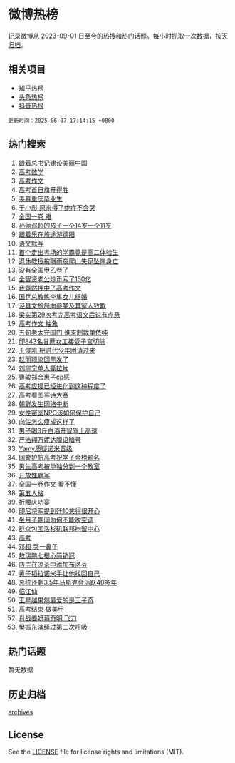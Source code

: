 # 微博热榜

记录[微博](https://www.weibo.com)从 2023-09-01 日至今的热搜和热门话题。每小时抓取一次数据，按天[归档](archives)。

## 相关项目

- [知乎热榜](https://github.com/hotarchive/zhihu)
- [头条热榜](https://github.com/hotarchive/toutiao)
- [抖音热榜](https://github.com/hotarchive/douyin)


`更新时间：2025-06-07 17:14:15 +0800`

## 热门搜索

1. [跟着总书记建设美丽中国](https://m.weibo.cn/search?containerid=100103type%3D1%26t%3D10%26q%3D%E8%B7%9F%E7%9D%80%E6%80%BB%E4%B9%A6%E8%AE%B0%E5%BB%BA%E8%AE%BE%E7%BE%8E%E4%B8%BD%E4%B8%AD%E5%9B%BD&stream_entry_id=51&isnewpage=1&extparam=seat%3D1%26filter_type%3Drealtimehot%26stream_entry_id%3D51%26c_type%3D51%26pos%3D0%26q%3D%25E8%25B7%259F%25E7%259D%2580%25E6%2580%25BB%25E4%25B9%25A6%25E8%25AE%25B0%25E5%25BB%25BA%25E8%25AE%25BE%25E7%25BE%258E%25E4%25B8%25BD%25E4%25B8%25AD%25E5%259B%25BD%26dgr%3D0%26cate%3D10103%26display_time%3D1749287653%26pre_seqid%3D174928765386601033441105)
1. [高考数学](https://m.weibo.cn/search?containerid=100103type%3D1%26t%3D10%26q%3D%E9%AB%98%E8%80%83%E6%95%B0%E5%AD%A6&stream_entry_id=31&isnewpage=1&extparam=seat%3D1%26filter_type%3Drealtimehot%26c_type%3D31%26pos%3D0%26band_rank%3D1%26cate%3D5001%26lcate%3D5001%26stream_entry_id%3D31%26flag%3D4%26q%3D%25E9%25AB%2598%25E8%2580%2583%25E6%2595%25B0%25E5%25AD%25A6%26dgr%3D0%26realpos%3D1%26display_time%3D1749287653%26pre_seqid%3D174928765386601033441105)
1. [高考作文](https://m.weibo.cn/search?containerid=100103type%3D1%26t%3D10%26q%3D%E9%AB%98%E8%80%83%E4%BD%9C%E6%96%87&stream_entry_id=31&isnewpage=1&extparam=seat%3D1%26filter_type%3Drealtimehot%26c_type%3D31%26pos%3D1%26band_rank%3D2%26cate%3D5001%26lcate%3D5001%26stream_entry_id%3D31%26flag%3D16%26q%3D%25E9%25AB%2598%25E8%2580%2583%25E4%25BD%259C%25E6%2596%2587%26dgr%3D0%26realpos%3D2%26display_time%3D1749287653%26pre_seqid%3D174928765386601033441105)
1. [高考首日旗开得胜](https://m.weibo.cn/search?containerid=100103type%3D1%26t%3D10%26q%3D%23%E9%AB%98%E8%80%83%E9%A6%96%E6%97%A5%E6%97%97%E5%BC%80%E5%BE%97%E8%83%9C%23&stream_entry_id=31&isnewpage=1&extparam=seat%3D1%26filter_type%3Drealtimehot%26c_type%3D31%26pos%3D2%26band_rank%3D3%26cate%3D5001%26lcate%3D5001%26stream_entry_id%3D31%26flag%3D0%26q%3D%2523%25E9%25AB%2598%25E8%2580%2583%25E9%25A6%2596%25E6%2597%25A5%25E6%2597%2597%25E5%25BC%2580%25E5%25BE%2597%25E8%2583%259C%2523%26dgr%3D0%26realpos%3D3%26display_time%3D1749287653%26pre_seqid%3D174928765386601033441105)
1. [羡慕重庆毕业生](https://m.weibo.cn/search?containerid=100103type%3D1%26t%3D10%26q%3D%23%E7%BE%A1%E6%85%95%E9%87%8D%E5%BA%86%E6%AF%95%E4%B8%9A%E7%94%9F%23&stream_entry_id=31&isnewpage=1&extparam=seat%3D1%26filter_type%3Drealtimehot%26c_type%3D31%26pos%3D3%26band_rank%3D4%26cate%3D5001%26is_ad_pos%3D1%26stream_entry_id%3D31%26adid%3D288990%26q%3D%2523%25E7%25BE%25A1%25E6%2585%2595%25E9%2587%258D%25E5%25BA%2586%25E6%25AF%2595%25E4%25B8%259A%25E7%2594%259F%2523%26dgr%3D0%26lcate%3D5001%26display_time%3D1749287653%26pre_seqid%3D174928765386601033441105)
1. [于小彤 原来得了绝症不会哭](https://m.weibo.cn/search?containerid=100103type%3D1%26t%3D10%26q%3D%E4%BA%8E%E5%B0%8F%E5%BD%A4+%E5%8E%9F%E6%9D%A5%E5%BE%97%E4%BA%86%E7%BB%9D%E7%97%87%E4%B8%8D%E4%BC%9A%E5%93%AD&stream_entry_id=31&isnewpage=1&extparam=seat%3D1%26filter_type%3Drealtimehot%26c_type%3D31%26pos%3D4%26band_rank%3D4%26cate%3D5001%26lcate%3D5001%26stream_entry_id%3D31%26flag%3D2%26q%3D%25E4%25BA%258E%25E5%25B0%258F%25E5%25BD%25A4%2520%25E5%258E%259F%25E6%259D%25A5%25E5%25BE%2597%25E4%25BA%2586%25E7%25BB%259D%25E7%2597%2587%25E4%25B8%258D%25E4%25BC%259A%25E5%2593%25AD%26dgr%3D0%26realpos%3D4%26display_time%3D1749287653%26pre_seqid%3D174928765386601033441105)
1. [全国一卷 难](https://m.weibo.cn/search?containerid=100103type%3D1%26t%3D10%26q%3D%E5%85%A8%E5%9B%BD%E4%B8%80%E5%8D%B7+%E9%9A%BE&stream_entry_id=31&isnewpage=1&extparam=seat%3D1%26filter_type%3Drealtimehot%26c_type%3D31%26pos%3D5%26band_rank%3D5%26cate%3D5001%26lcate%3D5001%26stream_entry_id%3D31%26flag%3D2%26q%3D%25E5%2585%25A8%25E5%259B%25BD%25E4%25B8%2580%25E5%258D%25B7%2520%25E9%259A%25BE%26dgr%3D0%26realpos%3D5%26display_time%3D1749287653%26pre_seqid%3D174928765386601033441105)
1. [孙俪邓超的孩子一个14岁一个11岁](https://m.weibo.cn/search?containerid=100103type%3D1%26t%3D10%26q%3D%23%E5%AD%99%E4%BF%AA%E9%82%93%E8%B6%85%E7%9A%84%E5%AD%A9%E5%AD%90%E4%B8%80%E4%B8%AA14%E5%B2%81%E4%B8%80%E4%B8%AA11%E5%B2%81%23&stream_entry_id=31&isnewpage=1&extparam=seat%3D1%26filter_type%3Drealtimehot%26c_type%3D31%26pos%3D6%26band_rank%3D6%26cate%3D5001%26lcate%3D5001%26stream_entry_id%3D31%26flag%3D2%26q%3D%2523%25E5%25AD%2599%25E4%25BF%25AA%25E9%2582%2593%25E8%25B6%2585%25E7%259A%2584%25E5%25AD%25A9%25E5%25AD%2590%25E4%25B8%2580%25E4%25B8%25AA14%25E5%25B2%2581%25E4%25B8%2580%25E4%25B8%25AA11%25E5%25B2%2581%2523%26dgr%3D0%26realpos%3D6%26display_time%3D1749287653%26pre_seqid%3D174928765386601033441105)
1. [跟着乐在旅途游德阳](https://m.weibo.cn/search?containerid=100103type%3D1%26t%3D10%26q%3D%23%E8%B7%9F%E7%9D%80%E4%B9%90%E5%9C%A8%E6%97%85%E9%80%94%E6%B8%B8%E5%BE%B7%E9%98%B3%23&stream_entry_id=31&isnewpage=1&extparam=seat%3D1%26filter_type%3Drealtimehot%26c_type%3D31%26pos%3D7%26band_rank%3D7%26cate%3D5001%26is_ad_pos%3D1%26stream_entry_id%3D31%26adid%3D289087%26q%3D%2523%25E8%25B7%259F%25E7%259D%2580%25E4%25B9%2590%25E5%259C%25A8%25E6%2597%2585%25E9%2580%2594%25E6%25B8%25B8%25E5%25BE%25B7%25E9%2598%25B3%2523%26dgr%3D0%26lcate%3D5001%26display_time%3D1749287653%26pre_seqid%3D174928765386601033441105)
1. [语文默写](https://m.weibo.cn/search?containerid=100103type%3D1%26t%3D10%26q%3D%E8%AF%AD%E6%96%87%E9%BB%98%E5%86%99&stream_entry_id=31&isnewpage=1&extparam=seat%3D1%26filter_type%3Drealtimehot%26c_type%3D31%26pos%3D8%26band_rank%3D7%26cate%3D5001%26lcate%3D5001%26stream_entry_id%3D31%26flag%3D2%26q%3D%25E8%25AF%25AD%25E6%2596%2587%25E9%25BB%2598%25E5%2586%2599%26dgr%3D0%26realpos%3D7%26display_time%3D1749287653%26pre_seqid%3D174928765386601033441105)
1. [首个走出考场的学霸竟是高二体验生](https://m.weibo.cn/search?containerid=100103type%3D1%26t%3D10%26q%3D%23%E9%A6%96%E4%B8%AA%E8%B5%B0%E5%87%BA%E8%80%83%E5%9C%BA%E7%9A%84%E5%AD%A6%E9%9C%B8%E7%AB%9F%E6%98%AF%E9%AB%98%E4%BA%8C%E4%BD%93%E9%AA%8C%E7%94%9F%23&stream_entry_id=31&isnewpage=1&extparam=seat%3D1%26filter_type%3Drealtimehot%26c_type%3D31%26pos%3D9%26band_rank%3D8%26cate%3D5001%26lcate%3D5001%26stream_entry_id%3D31%26flag%3D1%26q%3D%2523%25E9%25A6%2596%25E4%25B8%25AA%25E8%25B5%25B0%25E5%2587%25BA%25E8%2580%2583%25E5%259C%25BA%25E7%259A%2584%25E5%25AD%25A6%25E9%259C%25B8%25E7%25AB%259F%25E6%2598%25AF%25E9%25AB%2598%25E4%25BA%258C%25E4%25BD%2593%25E9%25AA%258C%25E7%2594%259F%2523%26dgr%3D0%26realpos%3D8%26display_time%3D1749287653%26pre_seqid%3D174928765386601033441105)
1. [退休教授被曝雨夜爬山失足坠崖身亡](https://m.weibo.cn/search?containerid=100103type%3D1%26t%3D10%26q%3D%23%E9%80%80%E4%BC%91%E6%95%99%E6%8E%88%E8%A2%AB%E6%9B%9D%E9%9B%A8%E5%A4%9C%E7%88%AC%E5%B1%B1%E5%A4%B1%E8%B6%B3%E5%9D%A0%E5%B4%96%E8%BA%AB%E4%BA%A1%23&stream_entry_id=31&isnewpage=1&extparam=seat%3D1%26filter_type%3Drealtimehot%26c_type%3D31%26pos%3D10%26band_rank%3D9%26cate%3D5001%26lcate%3D5001%26stream_entry_id%3D31%26flag%3D0%26q%3D%2523%25E9%2580%2580%25E4%25BC%2591%25E6%2595%2599%25E6%258E%2588%25E8%25A2%25AB%25E6%259B%259D%25E9%259B%25A8%25E5%25A4%259C%25E7%2588%25AC%25E5%25B1%25B1%25E5%25A4%25B1%25E8%25B6%25B3%25E5%259D%25A0%25E5%25B4%2596%25E8%25BA%25AB%25E4%25BA%25A1%2523%26dgr%3D0%26realpos%3D9%26display_time%3D1749287653%26pre_seqid%3D174928765386601033441105)
1. [没有全国甲乙卷了](https://m.weibo.cn/search?containerid=100103type%3D1%26t%3D10%26q%3D%E6%B2%A1%E6%9C%89%E5%85%A8%E5%9B%BD%E7%94%B2%E4%B9%99%E5%8D%B7%E4%BA%86&stream_entry_id=31&isnewpage=1&extparam=seat%3D1%26filter_type%3Drealtimehot%26c_type%3D31%26pos%3D11%26band_rank%3D10%26cate%3D5001%26lcate%3D5001%26stream_entry_id%3D31%26flag%3D1%26q%3D%25E6%25B2%25A1%25E6%259C%2589%25E5%2585%25A8%25E5%259B%25BD%25E7%2594%25B2%25E4%25B9%2599%25E5%258D%25B7%25E4%25BA%2586%26dgr%3D0%26realpos%3D10%26display_time%3D1749287653%26pre_seqid%3D174928765386601033441105)
1. [全智贤老公炒币亏了150亿](https://m.weibo.cn/search?containerid=100103type%3D1%26t%3D10%26q%3D%23%E5%85%A8%E6%99%BA%E8%B4%A4%E8%80%81%E5%85%AC%E7%82%92%E5%B8%81%E4%BA%8F%E4%BA%86150%E4%BA%BF%23&stream_entry_id=31&isnewpage=1&extparam=seat%3D1%26filter_type%3Drealtimehot%26c_type%3D31%26pos%3D12%26band_rank%3D11%26cate%3D5001%26lcate%3D5001%26stream_entry_id%3D31%26flag%3D2%26q%3D%2523%25E5%2585%25A8%25E6%2599%25BA%25E8%25B4%25A4%25E8%2580%2581%25E5%2585%25AC%25E7%2582%2592%25E5%25B8%2581%25E4%25BA%258F%25E4%25BA%2586150%25E4%25BA%25BF%2523%26dgr%3D0%26realpos%3D11%26display_time%3D1749287653%26pre_seqid%3D174928765386601033441105)
1. [我竟然押中了高考作文](https://m.weibo.cn/search?containerid=100103type%3D1%26t%3D10%26q%3D%E6%88%91%E7%AB%9F%E7%84%B6%E6%8A%BC%E4%B8%AD%E4%BA%86%E9%AB%98%E8%80%83%E4%BD%9C%E6%96%87&stream_entry_id=31&isnewpage=1&extparam=seat%3D1%26filter_type%3Drealtimehot%26c_type%3D31%26pos%3D13%26band_rank%3D12%26cate%3D5001%26lcate%3D5001%26stream_entry_id%3D31%26flag%3D1%26q%3D%25E6%2588%2591%25E7%25AB%259F%25E7%2584%25B6%25E6%258A%25BC%25E4%25B8%25AD%25E4%25BA%2586%25E9%25AB%2598%25E8%2580%2583%25E4%25BD%259C%25E6%2596%2587%26dgr%3D0%26realpos%3D12%26display_time%3D1749287653%26pre_seqid%3D174928765386601033441105)
1. [国乒总教练李隼女儿结婚](https://m.weibo.cn/search?containerid=100103type%3D1%26t%3D10%26q%3D%23%E5%9B%BD%E4%B9%92%E6%80%BB%E6%95%99%E7%BB%83%E6%9D%8E%E9%9A%BC%E5%A5%B3%E5%84%BF%E7%BB%93%E5%A9%9A%23&stream_entry_id=31&isnewpage=1&extparam=seat%3D1%26filter_type%3Drealtimehot%26c_type%3D31%26pos%3D14%26band_rank%3D13%26cate%3D5001%26lcate%3D5001%26stream_entry_id%3D31%26flag%3D1%26q%3D%2523%25E5%259B%25BD%25E4%25B9%2592%25E6%2580%25BB%25E6%2595%2599%25E7%25BB%2583%25E6%259D%258E%25E9%259A%25BC%25E5%25A5%25B3%25E5%2584%25BF%25E7%25BB%2593%25E5%25A9%259A%2523%26dgr%3D0%26realpos%3D13%26display_time%3D1749287653%26pre_seqid%3D174928765386601033441105)
1. [泾县文旅局向蔡某及其家人致歉](https://m.weibo.cn/search?containerid=100103type%3D1%26t%3D10%26q%3D%23%E6%B3%BE%E5%8E%BF%E6%96%87%E6%97%85%E5%B1%80%E5%90%91%E8%94%A1%E6%9F%90%E5%8F%8A%E5%85%B6%E5%AE%B6%E4%BA%BA%E8%87%B4%E6%AD%89%23&stream_entry_id=31&isnewpage=1&extparam=seat%3D1%26filter_type%3Drealtimehot%26c_type%3D31%26pos%3D15%26band_rank%3D14%26cate%3D5001%26lcate%3D5001%26stream_entry_id%3D31%26flag%3D1%26q%3D%2523%25E6%25B3%25BE%25E5%258E%25BF%25E6%2596%2587%25E6%2597%2585%25E5%25B1%2580%25E5%2590%2591%25E8%2594%25A1%25E6%259F%2590%25E5%258F%258A%25E5%2585%25B6%25E5%25AE%25B6%25E4%25BA%25BA%25E8%2587%25B4%25E6%25AD%2589%2523%26dgr%3D0%26realpos%3D14%26display_time%3D1749287653%26pre_seqid%3D174928765386601033441105)
1. [梁实第29次考完高考语文后说有点悬](https://m.weibo.cn/search?containerid=100103type%3D1%26t%3D10%26q%3D%23%E6%A2%81%E5%AE%9E%E7%AC%AC29%E6%AC%A1%E8%80%83%E5%AE%8C%E9%AB%98%E8%80%83%E8%AF%AD%E6%96%87%E5%90%8E%E8%AF%B4%E6%9C%89%E7%82%B9%E6%82%AC%23&stream_entry_id=31&isnewpage=1&extparam=seat%3D1%26filter_type%3Drealtimehot%26c_type%3D31%26pos%3D16%26band_rank%3D15%26cate%3D5001%26lcate%3D5001%26stream_entry_id%3D31%26flag%3D1%26q%3D%2523%25E6%25A2%2581%25E5%25AE%259E%25E7%25AC%25AC29%25E6%25AC%25A1%25E8%2580%2583%25E5%25AE%258C%25E9%25AB%2598%25E8%2580%2583%25E8%25AF%25AD%25E6%2596%2587%25E5%2590%258E%25E8%25AF%25B4%25E6%259C%2589%25E7%2582%25B9%25E6%2582%25AC%2523%26dgr%3D0%26realpos%3D15%26display_time%3D1749287653%26pre_seqid%3D174928765386601033441105)
1. [高考作文 抽象](https://m.weibo.cn/search?containerid=100103type%3D1%26t%3D10%26q%3D%E9%AB%98%E8%80%83%E4%BD%9C%E6%96%87+%E6%8A%BD%E8%B1%A1&stream_entry_id=31&isnewpage=1&extparam=seat%3D1%26filter_type%3Drealtimehot%26c_type%3D31%26pos%3D17%26band_rank%3D16%26cate%3D5001%26lcate%3D5001%26stream_entry_id%3D31%26flag%3D0%26q%3D%25E9%25AB%2598%25E8%2580%2583%25E4%25BD%259C%25E6%2596%2587%2520%25E6%258A%25BD%25E8%25B1%25A1%26dgr%3D0%26realpos%3D16%26display_time%3D1749287653%26pre_seqid%3D174928765386601033441105)
1. [五旬老太守国门 谁来制裁单依纯](https://m.weibo.cn/search?containerid=100103type%3D1%26t%3D10%26q%3D%E4%BA%94%E6%97%AC%E8%80%81%E5%A4%AA%E5%AE%88%E5%9B%BD%E9%97%A8+%E8%B0%81%E6%9D%A5%E5%88%B6%E8%A3%81%E5%8D%95%E4%BE%9D%E7%BA%AF&stream_entry_id=31&isnewpage=1&extparam=seat%3D1%26filter_type%3Drealtimehot%26c_type%3D31%26pos%3D18%26band_rank%3D17%26cate%3D5001%26lcate%3D5001%26stream_entry_id%3D31%26flag%3D0%26q%3D%25E4%25BA%2594%25E6%2597%25AC%25E8%2580%2581%25E5%25A4%25AA%25E5%25AE%2588%25E5%259B%25BD%25E9%2597%25A8%2520%25E8%25B0%2581%25E6%259D%25A5%25E5%2588%25B6%25E8%25A3%2581%25E5%258D%2595%25E4%25BE%259D%25E7%25BA%25AF%26dgr%3D0%26realpos%3D17%26display_time%3D1749287653%26pre_seqid%3D174928765386601033441105)
1. [印843名甘蔗女工接受子宫切除](https://m.weibo.cn/search?containerid=100103type%3D1%26t%3D10%26q%3D%E5%8D%B0843%E5%90%8D%E7%94%98%E8%94%97%E5%A5%B3%E5%B7%A5%E6%8E%A5%E5%8F%97%E5%AD%90%E5%AE%AB%E5%88%87%E9%99%A4&stream_entry_id=31&isnewpage=1&extparam=seat%3D1%26filter_type%3Drealtimehot%26c_type%3D31%26pos%3D19%26band_rank%3D18%26cate%3D5001%26lcate%3D5001%26stream_entry_id%3D31%26flag%3D1%26q%3D%25E5%258D%25B0843%25E5%2590%258D%25E7%2594%2598%25E8%2594%2597%25E5%25A5%25B3%25E5%25B7%25A5%25E6%258E%25A5%25E5%258F%2597%25E5%25AD%2590%25E5%25AE%25AB%25E5%2588%2587%25E9%2599%25A4%26dgr%3D0%26realpos%3D18%26display_time%3D1749287653%26pre_seqid%3D174928765386601033441105)
1. [王俊凯 把时代少年团请过来](https://m.weibo.cn/search?containerid=100103type%3D1%26t%3D10%26q%3D%E7%8E%8B%E4%BF%8A%E5%87%AF+%E6%8A%8A%E6%97%B6%E4%BB%A3%E5%B0%91%E5%B9%B4%E5%9B%A2%E8%AF%B7%E8%BF%87%E6%9D%A5&stream_entry_id=31&isnewpage=1&extparam=seat%3D1%26filter_type%3Drealtimehot%26c_type%3D31%26pos%3D20%26band_rank%3D19%26cate%3D5001%26lcate%3D5001%26stream_entry_id%3D31%26flag%3D0%26q%3D%25E7%258E%258B%25E4%25BF%258A%25E5%2587%25AF%2520%25E6%258A%258A%25E6%2597%25B6%25E4%25BB%25A3%25E5%25B0%2591%25E5%25B9%25B4%25E5%259B%25A2%25E8%25AF%25B7%25E8%25BF%2587%25E6%259D%25A5%26dgr%3D0%26realpos%3D19%26display_time%3D1749287653%26pre_seqid%3D174928765386601033441105)
1. [赵丽颖染回黑发了](https://m.weibo.cn/search?containerid=100103type%3D1%26t%3D10%26q%3D%23%E8%B5%B5%E4%B8%BD%E9%A2%96%E6%9F%93%E5%9B%9E%E9%BB%91%E5%8F%91%E4%BA%86%23&stream_entry_id=31&isnewpage=1&extparam=seat%3D1%26filter_type%3Drealtimehot%26c_type%3D31%26pos%3D21%26band_rank%3D20%26cate%3D5001%26lcate%3D5001%26stream_entry_id%3D31%26flag%3D0%26q%3D%2523%25E8%25B5%25B5%25E4%25B8%25BD%25E9%25A2%2596%25E6%259F%2593%25E5%259B%259E%25E9%25BB%2591%25E5%258F%2591%25E4%25BA%2586%2523%26dgr%3D0%26realpos%3D20%26display_time%3D1749287653%26pre_seqid%3D174928765386601033441105)
1. [刘宇宁单人撕拉片](https://m.weibo.cn/search?containerid=100103type%3D1%26t%3D10%26q%3D%23%E5%88%98%E5%AE%87%E5%AE%81%E5%8D%95%E4%BA%BA%E6%92%95%E6%8B%89%E7%89%87%23&stream_entry_id=31&isnewpage=1&extparam=seat%3D1%26filter_type%3Drealtimehot%26c_type%3D31%26pos%3D22%26band_rank%3D21%26cate%3D5001%26lcate%3D5001%26stream_entry_id%3D31%26flag%3D1%26q%3D%2523%25E5%2588%2598%25E5%25AE%2587%25E5%25AE%2581%25E5%258D%2595%25E4%25BA%25BA%25E6%2592%2595%25E6%258B%2589%25E7%2589%2587%2523%26dgr%3D0%26realpos%3D21%26display_time%3D1749287653%26pre_seqid%3D174928765386601033441105)
1. [曹骏郑合惠子cp感](https://m.weibo.cn/search?containerid=100103type%3D1%26t%3D10%26q%3D%23%E6%9B%B9%E9%AA%8F%E9%83%91%E5%90%88%E6%83%A0%E5%AD%90cp%E6%84%9F%23&stream_entry_id=31&isnewpage=1&extparam=seat%3D1%26filter_type%3Drealtimehot%26c_type%3D31%26pos%3D23%26band_rank%3D22%26cate%3D5001%26lcate%3D5001%26stream_entry_id%3D31%26flag%3D1%26q%3D%2523%25E6%259B%25B9%25E9%25AA%258F%25E9%2583%2591%25E5%2590%2588%25E6%2583%25A0%25E5%25AD%2590cp%25E6%2584%259F%2523%26dgr%3D0%26realpos%3D22%26display_time%3D1749287653%26pre_seqid%3D174928765386601033441105)
1. [高考应援已经进化到这种程度了](https://m.weibo.cn/search?containerid=100103type%3D1%26t%3D10%26q%3D%23%E9%AB%98%E8%80%83%E5%BA%94%E6%8F%B4%E5%B7%B2%E7%BB%8F%E8%BF%9B%E5%8C%96%E5%88%B0%E8%BF%99%E7%A7%8D%E7%A8%8B%E5%BA%A6%E4%BA%86%23&stream_entry_id=31&isnewpage=1&extparam=seat%3D1%26filter_type%3Drealtimehot%26c_type%3D31%26pos%3D24%26band_rank%3D23%26cate%3D5001%26lcate%3D5001%26stream_entry_id%3D31%26flag%3D0%26q%3D%2523%25E9%25AB%2598%25E8%2580%2583%25E5%25BA%2594%25E6%258F%25B4%25E5%25B7%25B2%25E7%25BB%258F%25E8%25BF%259B%25E5%258C%2596%25E5%2588%25B0%25E8%25BF%2599%25E7%25A7%258D%25E7%25A8%258B%25E5%25BA%25A6%25E4%25BA%2586%2523%26dgr%3D0%26realpos%3D23%26display_time%3D1749287653%26pre_seqid%3D174928765386601033441105)
1. [高考看图写诗大赛](https://m.weibo.cn/search?containerid=100103type%3D1%26t%3D10%26q%3D%23%E9%AB%98%E8%80%83%E7%9C%8B%E5%9B%BE%E5%86%99%E8%AF%97%E5%A4%A7%E8%B5%9B%23&stream_entry_id=31&isnewpage=1&extparam=seat%3D1%26filter_type%3Drealtimehot%26c_type%3D31%26pos%3D25%26band_rank%3D24%26cate%3D5001%26lcate%3D5001%26stream_entry_id%3D31%26flag%3D1%26q%3D%2523%25E9%25AB%2598%25E8%2580%2583%25E7%259C%258B%25E5%259B%25BE%25E5%2586%2599%25E8%25AF%2597%25E5%25A4%25A7%25E8%25B5%259B%2523%26dgr%3D0%26realpos%3D24%26display_time%3D1749287653%26pre_seqid%3D174928765386601033441105)
1. [朝鲜发生网络中断](https://m.weibo.cn/search?containerid=100103type%3D1%26t%3D10%26q%3D%23%E6%9C%9D%E9%B2%9C%E5%8F%91%E7%94%9F%E7%BD%91%E7%BB%9C%E4%B8%AD%E6%96%AD%23&stream_entry_id=31&isnewpage=1&extparam=seat%3D1%26filter_type%3Drealtimehot%26c_type%3D31%26pos%3D26%26band_rank%3D25%26cate%3D5001%26lcate%3D5001%26stream_entry_id%3D31%26flag%3D1%26q%3D%2523%25E6%259C%259D%25E9%25B2%259C%25E5%258F%2591%25E7%2594%259F%25E7%25BD%2591%25E7%25BB%259C%25E4%25B8%25AD%25E6%2596%25AD%2523%26dgr%3D0%26realpos%3D25%26display_time%3D1749287653%26pre_seqid%3D174928765386601033441105)
1. [女性密室NPC该如何保护自己](https://m.weibo.cn/search?containerid=100103type%3D1%26t%3D10%26q%3D%23%E5%A5%B3%E6%80%A7%E5%AF%86%E5%AE%A4NPC%E8%AF%A5%E5%A6%82%E4%BD%95%E4%BF%9D%E6%8A%A4%E8%87%AA%E5%B7%B1%23&stream_entry_id=31&isnewpage=1&extparam=seat%3D1%26filter_type%3Drealtimehot%26c_type%3D31%26pos%3D27%26band_rank%3D26%26cate%3D5001%26lcate%3D5001%26stream_entry_id%3D31%26flag%3D1%26is_ai_ask%3D1%26q%3D%2523%25E5%25A5%25B3%25E6%2580%25A7%25E5%25AF%2586%25E5%25AE%25A4NPC%25E8%25AF%25A5%25E5%25A6%2582%25E4%25BD%2595%25E4%25BF%259D%25E6%258A%25A4%25E8%2587%25AA%25E5%25B7%25B1%2523%26dgr%3D0%26realpos%3D26%26display_time%3D1749287653%26pre_seqid%3D174928765386601033441105)
1. [向佐怎么瘦成这样了](https://m.weibo.cn/search?containerid=100103type%3D1%26t%3D10%26q%3D%E5%90%91%E4%BD%90%E6%80%8E%E4%B9%88%E7%98%A6%E6%88%90%E8%BF%99%E6%A0%B7%E4%BA%86&stream_entry_id=31&isnewpage=1&extparam=seat%3D1%26filter_type%3Drealtimehot%26c_type%3D31%26pos%3D28%26band_rank%3D27%26cate%3D5001%26lcate%3D5001%26stream_entry_id%3D31%26flag%3D1%26q%3D%25E5%2590%2591%25E4%25BD%2590%25E6%2580%258E%25E4%25B9%2588%25E7%2598%25A6%25E6%2588%2590%25E8%25BF%2599%25E6%25A0%25B7%25E4%25BA%2586%26dgr%3D0%26realpos%3D27%26display_time%3D1749287653%26pre_seqid%3D174928765386601033441105)
1. [男子喝3斤白酒开智驾上高速](https://m.weibo.cn/search?containerid=100103type%3D1%26t%3D10%26q%3D%23%E7%94%B7%E5%AD%90%E5%96%9D3%E6%96%A4%E7%99%BD%E9%85%92%E5%BC%80%E6%99%BA%E9%A9%BE%E4%B8%8A%E9%AB%98%E9%80%9F%23&stream_entry_id=31&isnewpage=1&extparam=seat%3D1%26filter_type%3Drealtimehot%26c_type%3D31%26pos%3D29%26band_rank%3D28%26cate%3D5001%26lcate%3D5001%26stream_entry_id%3D31%26flag%3D0%26q%3D%2523%25E7%2594%25B7%25E5%25AD%2590%25E5%2596%259D3%25E6%2596%25A4%25E7%2599%25BD%25E9%2585%2592%25E5%25BC%2580%25E6%2599%25BA%25E9%25A9%25BE%25E4%25B8%258A%25E9%25AB%2598%25E9%2580%259F%2523%26dgr%3D0%26realpos%3D28%26display_time%3D1749287653%26pre_seqid%3D174928765386601033441105)
1. [严浩翔万妮达腹语暗号](https://m.weibo.cn/search?containerid=100103type%3D1%26t%3D10%26q%3D%23%E4%B8%A5%E6%B5%A9%E7%BF%94%E4%B8%87%E5%A6%AE%E8%BE%BE%E8%85%B9%E8%AF%AD%E6%9A%97%E5%8F%B7%23&stream_entry_id=31&isnewpage=1&extparam=seat%3D1%26filter_type%3Drealtimehot%26c_type%3D31%26pos%3D30%26band_rank%3D29%26cate%3D5001%26lcate%3D5001%26stream_entry_id%3D31%26flag%3D1%26q%3D%2523%25E4%25B8%25A5%25E6%25B5%25A9%25E7%25BF%2594%25E4%25B8%2587%25E5%25A6%25AE%25E8%25BE%25BE%25E8%2585%25B9%25E8%25AF%25AD%25E6%259A%2597%25E5%258F%25B7%2523%26dgr%3D0%26realpos%3D29%26display_time%3D1749287653%26pre_seqid%3D174928765386601033441105)
1. [Yamy质疑诺米晋级](https://m.weibo.cn/search?containerid=100103type%3D1%26t%3D10%26q%3DYamy%E8%B4%A8%E7%96%91%E8%AF%BA%E7%B1%B3%E6%99%8B%E7%BA%A7&stream_entry_id=31&isnewpage=1&extparam=seat%3D1%26filter_type%3Drealtimehot%26c_type%3D31%26pos%3D31%26band_rank%3D30%26cate%3D5001%26lcate%3D5001%26stream_entry_id%3D31%26flag%3D1%26q%3DYamy%25E8%25B4%25A8%25E7%2596%2591%25E8%25AF%25BA%25E7%25B1%25B3%25E6%2599%258B%25E7%25BA%25A7%26dgr%3D0%26realpos%3D30%26display_time%3D1749287653%26pre_seqid%3D174928765386601033441105)
1. [网警护航高考祝学子金榜题名](https://m.weibo.cn/search?containerid=100103type%3D1%26t%3D10%26q%3D%23%E7%BD%91%E8%AD%A6%E6%8A%A4%E8%88%AA%E9%AB%98%E8%80%83%E7%A5%9D%E5%AD%A6%E5%AD%90%E9%87%91%E6%A6%9C%E9%A2%98%E5%90%8D%23&stream_entry_id=31&isnewpage=1&extparam=seat%3D1%26filter_type%3Drealtimehot%26c_type%3D31%26pos%3D32%26band_rank%3D31%26cate%3D5001%26lcate%3D5001%26stream_entry_id%3D31%26flag%3D0%26q%3D%2523%25E7%25BD%2591%25E8%25AD%25A6%25E6%258A%25A4%25E8%2588%25AA%25E9%25AB%2598%25E8%2580%2583%25E7%25A5%259D%25E5%25AD%25A6%25E5%25AD%2590%25E9%2587%2591%25E6%25A6%259C%25E9%25A2%2598%25E5%2590%258D%2523%26dgr%3D0%26realpos%3D31%26display_time%3D1749287653%26pre_seqid%3D174928765386601033441105)
1. [男生高考被单独分到一个教室](https://m.weibo.cn/search?containerid=100103type%3D1%26t%3D10%26q%3D%23%E7%94%B7%E7%94%9F%E9%AB%98%E8%80%83%E8%A2%AB%E5%8D%95%E7%8B%AC%E5%88%86%E5%88%B0%E4%B8%80%E4%B8%AA%E6%95%99%E5%AE%A4%23&stream_entry_id=31&isnewpage=1&extparam=seat%3D1%26filter_type%3Drealtimehot%26c_type%3D31%26pos%3D33%26band_rank%3D32%26cate%3D5001%26lcate%3D5001%26stream_entry_id%3D31%26flag%3D1%26q%3D%2523%25E7%2594%25B7%25E7%2594%259F%25E9%25AB%2598%25E8%2580%2583%25E8%25A2%25AB%25E5%258D%2595%25E7%258B%25AC%25E5%2588%2586%25E5%2588%25B0%25E4%25B8%2580%25E4%25B8%25AA%25E6%2595%2599%25E5%25AE%25A4%2523%26dgr%3D0%26realpos%3D32%26display_time%3D1749287653%26pre_seqid%3D174928765386601033441105)
1. [开放性默写](https://m.weibo.cn/search?containerid=100103type%3D1%26t%3D10%26q%3D%E5%BC%80%E6%94%BE%E6%80%A7%E9%BB%98%E5%86%99&stream_entry_id=31&isnewpage=1&extparam=seat%3D1%26filter_type%3Drealtimehot%26c_type%3D31%26pos%3D34%26band_rank%3D33%26cate%3D5001%26lcate%3D5001%26stream_entry_id%3D31%26flag%3D0%26q%3D%25E5%25BC%2580%25E6%2594%25BE%25E6%2580%25A7%25E9%25BB%2598%25E5%2586%2599%26dgr%3D0%26realpos%3D33%26display_time%3D1749287653%26pre_seqid%3D174928765386601033441105)
1. [全国一卷作文 看不懂](https://m.weibo.cn/search?containerid=100103type%3D1%26t%3D10%26q%3D%E5%85%A8%E5%9B%BD%E4%B8%80%E5%8D%B7%E4%BD%9C%E6%96%87+%E7%9C%8B%E4%B8%8D%E6%87%82&stream_entry_id=31&isnewpage=1&extparam=seat%3D1%26filter_type%3Drealtimehot%26c_type%3D31%26pos%3D35%26band_rank%3D34%26cate%3D5001%26lcate%3D5001%26stream_entry_id%3D31%26flag%3D0%26q%3D%25E5%2585%25A8%25E5%259B%25BD%25E4%25B8%2580%25E5%258D%25B7%25E4%25BD%259C%25E6%2596%2587%2520%25E7%259C%258B%25E4%25B8%258D%25E6%2587%2582%26dgr%3D0%26realpos%3D34%26display_time%3D1749287653%26pre_seqid%3D174928765386601033441105)
1. [第五人格](https://m.weibo.cn/search?containerid=100103type%3D1%26t%3D10%26q%3D%E7%AC%AC%E4%BA%94%E4%BA%BA%E6%A0%BC&stream_entry_id=31&isnewpage=1&extparam=seat%3D1%26filter_type%3Drealtimehot%26c_type%3D31%26pos%3D36%26band_rank%3D35%26cate%3D5001%26lcate%3D5001%26stream_entry_id%3D31%26flag%3D1%26q%3D%25E7%25AC%25AC%25E4%25BA%2594%25E4%25BA%25BA%25E6%25A0%25BC%26dgr%3D0%26realpos%3D35%26display_time%3D1749287653%26pre_seqid%3D174928765386601033441105)
1. [折腰庆功宴](https://m.weibo.cn/search?containerid=100103type%3D1%26t%3D10%26q%3D%E6%8A%98%E8%85%B0%E5%BA%86%E5%8A%9F%E5%AE%B4&stream_entry_id=31&isnewpage=1&extparam=seat%3D1%26filter_type%3Drealtimehot%26c_type%3D31%26pos%3D37%26band_rank%3D36%26cate%3D5001%26lcate%3D5001%26stream_entry_id%3D31%26flag%3D1%26q%3D%25E6%258A%2598%25E8%2585%25B0%25E5%25BA%2586%25E5%258A%259F%25E5%25AE%25B4%26dgr%3D0%26realpos%3D36%26display_time%3D1749287653%26pre_seqid%3D174928765386601033441105)
1. [印尼将军提到歼10笑得很开心](https://m.weibo.cn/search?containerid=100103type%3D1%26t%3D10%26q%3D%23%E5%8D%B0%E5%B0%BC%E5%B0%86%E5%86%9B%E6%8F%90%E5%88%B0%E6%AD%BC10%E7%AC%91%E5%BE%97%E5%BE%88%E5%BC%80%E5%BF%83%23&stream_entry_id=31&isnewpage=1&extparam=seat%3D1%26filter_type%3Drealtimehot%26c_type%3D31%26pos%3D38%26band_rank%3D37%26cate%3D5001%26lcate%3D5001%26stream_entry_id%3D31%26flag%3D1%26q%3D%2523%25E5%258D%25B0%25E5%25B0%25BC%25E5%25B0%2586%25E5%2586%259B%25E6%258F%2590%25E5%2588%25B0%25E6%25AD%25BC10%25E7%25AC%2591%25E5%25BE%2597%25E5%25BE%2588%25E5%25BC%2580%25E5%25BF%2583%2523%26dgr%3D0%26realpos%3D37%26display_time%3D1749287653%26pre_seqid%3D174928765386601033441105)
1. [坐月子期间为何不能吹空调](https://m.weibo.cn/search?containerid=100103type%3D1%26t%3D10%26q%3D%23%E5%9D%90%E6%9C%88%E5%AD%90%E6%9C%9F%E9%97%B4%E4%B8%BA%E4%BD%95%E4%B8%8D%E8%83%BD%E5%90%B9%E7%A9%BA%E8%B0%83%23&stream_entry_id=31&isnewpage=1&extparam=seat%3D1%26filter_type%3Drealtimehot%26c_type%3D31%26pos%3D39%26band_rank%3D38%26cate%3D5001%26lcate%3D5001%26stream_entry_id%3D31%26flag%3D1%26is_ai_ask%3D1%26q%3D%2523%25E5%259D%2590%25E6%259C%2588%25E5%25AD%2590%25E6%259C%259F%25E9%2597%25B4%25E4%25B8%25BA%25E4%25BD%2595%25E4%25B8%258D%25E8%2583%25BD%25E5%2590%25B9%25E7%25A9%25BA%25E8%25B0%2583%2523%26dgr%3D0%26realpos%3D38%26display_time%3D1749287653%26pre_seqid%3D174928765386601033441105)
1. [群众包围洛杉矶联邦拘留中心](https://m.weibo.cn/search?containerid=100103type%3D1%26t%3D10%26q%3D%E7%BE%A4%E4%BC%97%E5%8C%85%E5%9B%B4%E6%B4%9B%E6%9D%89%E7%9F%B6%E8%81%94%E9%82%A6%E6%8B%98%E7%95%99%E4%B8%AD%E5%BF%83&stream_entry_id=31&isnewpage=1&extparam=seat%3D1%26filter_type%3Drealtimehot%26c_type%3D31%26pos%3D40%26band_rank%3D39%26cate%3D5001%26lcate%3D5001%26stream_entry_id%3D31%26flag%3D1%26q%3D%25E7%25BE%25A4%25E4%25BC%2597%25E5%258C%2585%25E5%259B%25B4%25E6%25B4%259B%25E6%259D%2589%25E7%259F%25B6%25E8%2581%2594%25E9%2582%25A6%25E6%258B%2598%25E7%2595%2599%25E4%25B8%25AD%25E5%25BF%2583%26dgr%3D0%26realpos%3D39%26display_time%3D1749287653%26pre_seqid%3D174928765386601033441105)
1. [高考](https://m.weibo.cn/search?containerid=100103type%3D1%26t%3D10%26q%3D%E9%AB%98%E8%80%83&stream_entry_id=31&isnewpage=1&extparam=seat%3D1%26filter_type%3Drealtimehot%26c_type%3D31%26pos%3D41%26band_rank%3D40%26cate%3D5001%26lcate%3D5001%26stream_entry_id%3D31%26flag%3D0%26q%3D%25E9%25AB%2598%25E8%2580%2583%26dgr%3D0%26realpos%3D40%26display_time%3D1749287653%26pre_seqid%3D174928765386601033441105)
1. [邓超 哭一鼻子](https://m.weibo.cn/search?containerid=100103type%3D1%26t%3D10%26q%3D%E9%82%93%E8%B6%85+%E5%93%AD%E4%B8%80%E9%BC%BB%E5%AD%90&stream_entry_id=31&isnewpage=1&extparam=seat%3D1%26filter_type%3Drealtimehot%26c_type%3D31%26pos%3D42%26band_rank%3D41%26cate%3D5001%26lcate%3D5001%26stream_entry_id%3D31%26flag%3D0%26q%3D%25E9%2582%2593%25E8%25B6%2585%2520%25E5%2593%25AD%25E4%25B8%2580%25E9%25BC%25BB%25E5%25AD%2590%26dgr%3D0%26realpos%3D41%26display_time%3D1749287653%26pre_seqid%3D174928765386601033441105)
1. [敖瑞鹏七根心简销冠](https://m.weibo.cn/search?containerid=100103type%3D1%26t%3D10%26q%3D%23%E6%95%96%E7%91%9E%E9%B9%8F%E4%B8%83%E6%A0%B9%E5%BF%83%E7%AE%80%E9%94%80%E5%86%A0%23&stream_entry_id=31&isnewpage=1&extparam=seat%3D1%26filter_type%3Drealtimehot%26c_type%3D31%26pos%3D43%26band_rank%3D42%26cate%3D5001%26lcate%3D5001%26stream_entry_id%3D31%26flag%3D1%26q%3D%2523%25E6%2595%2596%25E7%2591%259E%25E9%25B9%258F%25E4%25B8%2583%25E6%25A0%25B9%25E5%25BF%2583%25E7%25AE%2580%25E9%2594%2580%25E5%2586%25A0%2523%26dgr%3D0%26realpos%3D42%26display_time%3D1749287653%26pre_seqid%3D174928765386601033441105)
1. [店主在凉茶中添加布洛芬](https://m.weibo.cn/search?containerid=100103type%3D1%26t%3D10%26q%3D%23%E5%BA%97%E4%B8%BB%E5%9C%A8%E5%87%89%E8%8C%B6%E4%B8%AD%E6%B7%BB%E5%8A%A0%E5%B8%83%E6%B4%9B%E8%8A%AC%23&stream_entry_id=31&isnewpage=1&extparam=seat%3D1%26filter_type%3Drealtimehot%26c_type%3D31%26pos%3D44%26band_rank%3D43%26cate%3D5001%26lcate%3D5001%26stream_entry_id%3D31%26flag%3D0%26q%3D%2523%25E5%25BA%2597%25E4%25B8%25BB%25E5%259C%25A8%25E5%2587%2589%25E8%258C%25B6%25E4%25B8%25AD%25E6%25B7%25BB%25E5%258A%25A0%25E5%25B8%2583%25E6%25B4%259B%25E8%258A%25AC%2523%26dgr%3D0%26realpos%3D43%26display_time%3D1749287653%26pre_seqid%3D174928765386601033441105)
1. [黄子韬拉诺米手让他找回自己](https://m.weibo.cn/search?containerid=100103type%3D1%26t%3D10%26q%3D%E9%BB%84%E5%AD%90%E9%9F%AC%E6%8B%89%E8%AF%BA%E7%B1%B3%E6%89%8B%E8%AE%A9%E4%BB%96%E6%89%BE%E5%9B%9E%E8%87%AA%E5%B7%B1&stream_entry_id=31&isnewpage=1&extparam=seat%3D1%26filter_type%3Drealtimehot%26c_type%3D31%26pos%3D45%26band_rank%3D44%26cate%3D5001%26lcate%3D5001%26stream_entry_id%3D31%26flag%3D1%26q%3D%25E9%25BB%2584%25E5%25AD%2590%25E9%259F%25AC%25E6%258B%2589%25E8%25AF%25BA%25E7%25B1%25B3%25E6%2589%258B%25E8%25AE%25A9%25E4%25BB%2596%25E6%2589%25BE%25E5%259B%259E%25E8%2587%25AA%25E5%25B7%25B1%26dgr%3D0%26realpos%3D44%26display_time%3D1749287653%26pre_seqid%3D174928765386601033441105)
1. [总统还剩3.5年马斯克会活跃40多年](https://m.weibo.cn/search?containerid=100103type%3D1%26t%3D10%26q%3D%23%E6%80%BB%E7%BB%9F%E8%BF%98%E5%89%A93.5%E5%B9%B4%E9%A9%AC%E6%96%AF%E5%85%8B%E4%BC%9A%E6%B4%BB%E8%B7%8340%E5%A4%9A%E5%B9%B4%23&stream_entry_id=31&isnewpage=1&extparam=seat%3D1%26filter_type%3Drealtimehot%26c_type%3D31%26pos%3D46%26band_rank%3D45%26cate%3D5001%26lcate%3D5001%26stream_entry_id%3D31%26flag%3D1%26q%3D%2523%25E6%2580%25BB%25E7%25BB%259F%25E8%25BF%2598%25E5%2589%25A93.5%25E5%25B9%25B4%25E9%25A9%25AC%25E6%2596%25AF%25E5%2585%258B%25E4%25BC%259A%25E6%25B4%25BB%25E8%25B7%258340%25E5%25A4%259A%25E5%25B9%25B4%2523%26dgr%3D0%26realpos%3D45%26display_time%3D1749287653%26pre_seqid%3D174928765386601033441105)
1. [临江仙](https://m.weibo.cn/search?containerid=100103type%3D1%26t%3D10%26q%3D%E4%B8%B4%E6%B1%9F%E4%BB%99&stream_entry_id=31&isnewpage=1&extparam=seat%3D1%26filter_type%3Drealtimehot%26c_type%3D31%26pos%3D47%26band_rank%3D46%26cate%3D5001%26lcate%3D5001%26stream_entry_id%3D31%26flag%3D0%26q%3D%25E4%25B8%25B4%25E6%25B1%259F%25E4%25BB%2599%26dgr%3D0%26realpos%3D46%26display_time%3D1749287653%26pre_seqid%3D174928765386601033441105)
1. [王星越果然最爱的是王子奇](https://m.weibo.cn/search?containerid=100103type%3D1%26t%3D10%26q%3D%E7%8E%8B%E6%98%9F%E8%B6%8A%E6%9E%9C%E7%84%B6%E6%9C%80%E7%88%B1%E7%9A%84%E6%98%AF%E7%8E%8B%E5%AD%90%E5%A5%87&stream_entry_id=31&isnewpage=1&extparam=seat%3D1%26filter_type%3Drealtimehot%26c_type%3D31%26pos%3D48%26band_rank%3D47%26cate%3D5001%26lcate%3D5001%26stream_entry_id%3D31%26flag%3D1%26q%3D%25E7%258E%258B%25E6%2598%259F%25E8%25B6%258A%25E6%259E%259C%25E7%2584%25B6%25E6%259C%2580%25E7%2588%25B1%25E7%259A%2584%25E6%2598%25AF%25E7%258E%258B%25E5%25AD%2590%25E5%25A5%2587%26dgr%3D0%26realpos%3D47%26display_time%3D1749287653%26pre_seqid%3D174928765386601033441105)
1. [高考结束 做美甲](https://m.weibo.cn/search?containerid=100103type%3D1%26t%3D10%26q%3D%E9%AB%98%E8%80%83%E7%BB%93%E6%9D%9F+%E5%81%9A%E7%BE%8E%E7%94%B2&stream_entry_id=31&isnewpage=1&extparam=seat%3D1%26filter_type%3Drealtimehot%26c_type%3D31%26pos%3D49%26band_rank%3D48%26cate%3D5001%26lcate%3D5001%26stream_entry_id%3D31%26flag%3D0%26q%3D%25E9%25AB%2598%25E8%2580%2583%25E7%25BB%2593%25E6%259D%259F%2520%25E5%2581%259A%25E7%25BE%258E%25E7%2594%25B2%26dgr%3D0%26realpos%3D48%26display_time%3D1749287653%26pre_seqid%3D174928765386601033441105)
1. [肖战姜妍蒋奇明 飞刀](https://m.weibo.cn/search?containerid=100103type%3D1%26t%3D10%26q%3D%E8%82%96%E6%88%98%E5%A7%9C%E5%A6%8D%E8%92%8B%E5%A5%87%E6%98%8E+%E9%A3%9E%E5%88%80&stream_entry_id=31&isnewpage=1&extparam=seat%3D1%26filter_type%3Drealtimehot%26c_type%3D31%26pos%3D50%26band_rank%3D49%26cate%3D5001%26lcate%3D5001%26stream_entry_id%3D31%26flag%3D0%26q%3D%25E8%2582%2596%25E6%2588%2598%25E5%25A7%259C%25E5%25A6%258D%25E8%2592%258B%25E5%25A5%2587%25E6%2598%258E%2520%25E9%25A3%259E%25E5%2588%2580%26dgr%3D0%26realpos%3D49%26display_time%3D1749287653%26pre_seqid%3D174928765386601033441105)
1. [樊振东演绎过第二次呼吸](https://m.weibo.cn/search?containerid=100103type%3D1%26t%3D10%26q%3D%23%E6%A8%8A%E6%8C%AF%E4%B8%9C%E6%BC%94%E7%BB%8E%E8%BF%87%E7%AC%AC%E4%BA%8C%E6%AC%A1%E5%91%BC%E5%90%B8%23&stream_entry_id=31&isnewpage=1&extparam=seat%3D1%26filter_type%3Drealtimehot%26c_type%3D31%26pos%3D51%26band_rank%3D50%26cate%3D5001%26lcate%3D5001%26stream_entry_id%3D31%26flag%3D0%26q%3D%2523%25E6%25A8%258A%25E6%258C%25AF%25E4%25B8%259C%25E6%25BC%2594%25E7%25BB%258E%25E8%25BF%2587%25E7%25AC%25AC%25E4%25BA%258C%25E6%25AC%25A1%25E5%2591%25BC%25E5%2590%25B8%2523%26dgr%3D0%26realpos%3D50%26display_time%3D1749287653%26pre_seqid%3D174928765386601033441105)

## 热门话题

暂无数据

## 历史归档

[archives](archives)

## License

See the [LICENSE](LICENSE) file for license rights and limitations (MIT).
